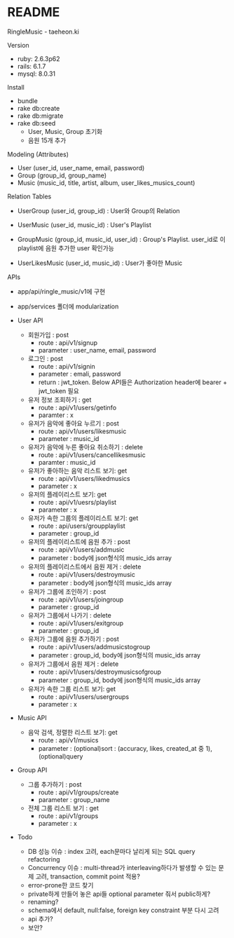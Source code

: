 # README

RingleMusic - taeheon.ki

Version
* ruby: 2.6.3p62
* rails: 6.1.7
* mysql: 8.0.31

Install
* bundle
* rake db:create
* rake db:migrate
* rake db:seed
  - User, Music, Group 초기화
  - 음원 15개 추가

Modeling (Attributes)
* User (user_id, user_name, email, password)
* Group (group_id, group_name)
* Music (music_id, title, artist, album, user_likes_musics_count)

Relation Tables
* UserGroup (user_id, group_id) : User와 Group의 Relation

* UserMusic (user_id, music_id) : User's Playlist
* GroupMusic (group_id, music_id, user_id) : Group's Playlist. user_id로 이 playlist에 음원 추가한 user 확인가능

* UserLikesMusic (user_id, music_id) : User가 좋아한 Music

APIs
* app/api/ringle_music/v1에 구현
* app/services 폴더에 modularization
* User API
  * 회원가입 : post
    * route : api/v1/signup
    * parameter : user_name, email, password
  * 로그인 : post
    * route : api/v1/signin
    * parameter : emali, password
    * return : jwt_token. Below API들은 Authorization header에 bearer + jwt_token 필요
  * 유저 정보 조회하기 : get
    * route : api/v1/users/getinfo
    * paramter : x
  * 유저가 음악에 좋아요 누르기 : post
    * route : api/v1/users/likesmusic
    * parameter : music_id
  * 유저가 음악에 누른 좋아요 취소하기 : delete
    * route : api/v1/users/cancellikesmusic
    * paramter : music_id
  * 유저가 좋아하는 음악 리스트 보기: get
    * route : api/v1/users/likedmusics
    * parameter : x
  * 유저의 플레이리스트 보기: get
    * route : api/v1/uesrs/playlist
    * parameter : x
  * 유저가 속한 그룹의 플레이리스트 보기: get
    * route : api/users/groupplaylist
    * parameter : group_id
  * 유저의 플레이리스트에 음원 추가 : post
    * route : api/v1/users/addmusic
    * parameter : body에 json형식의 music_ids array
  * 유저의 플레이리스트에서 음원 제거 : delete
    * route : api/v1/users/destroymusic
    * parameter : body에 json형식의 music_ids array
  * 유저가 그룹에 조인하기 : post
    * route : api/v1/users/joingroup
    * parameter : group_id
  * 유저가 그룹에서 나가기 : delete
    * route : api/v1/users/exitgroup
    * parameter : group_id
  * 유저가 그룹에 음원 추가하기 : post
    * route : api/v1/users/addmusicstogroup
    * parameter : group_id, body에 json형식의 music_ids array
  * 유저가 그룹에서 음원 제거 : delete
    * route : api/v1/users/destroymusicsofgroup
    * parameter : group_id, body에 json형식의 music_ids array
  * 유저가 속한 그룹 리스트 보기: get
    * route : api/v1/users/usergroups
    * parameter : x
* Music API
  * 음악 검색, 정렬한 리스트 보기: get
    * route : api/v1/musics
    * parameter : (optional)sort : (accuracy, likes, created_at 중 1), (optional)query
* Group API
  * 그룹 추가하기 : post
    * route : api/v1/groups/create
    * parameter : group_name
  * 전체 그룹 리스트 보기 : get
    * route : api/v1/groups
    * parameter : x

* Todo
  * DB 성능 이슈 : index 고려, each문마다 날리게 되는 SQL query refactoring
  * Concurrency 이슈 : multi-thread가 interleaving하다가 발생할 수 있는 문제 고려, transaction, commit point 적용?
  * error-prone한 코드 찾기
  * private하게 만들어 놓은 api들 optional parameter 줘서 public하게?
  * renaming?
  * schema에서 default, null:false, foreign key constraint 부분 다시 고려
  * api 추가?
  * 보안?